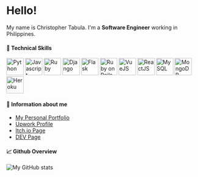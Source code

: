 # Hello!
My name is Christopher Tabula. I'm a **Software Engineer** working in Philippines.

#### 🧰 Technical Skills
<img width=45 title="Python" src="https://cdn.jsdelivr.net/gh/devicons/devicon/icons/python/python-original.svg" /> 
<img width=45 title="Javascript"  src="https://cdn.jsdelivr.net/gh/devicons/devicon/icons/javascript/javascript-original.svg" /> 
<img width=45 title="Ruby" src="https://cdn.jsdelivr.net/gh/devicons/devicon/icons/ruby/ruby-original.svg" />
<img width=45 title="Django" src="https://cdn.jsdelivr.net/gh/devicons/devicon/icons/django/django-original.svg" />
<img width=45 title="Flask"  src="https://cdn.jsdelivr.net/gh/devicons/devicon/icons/flask/flask-original.svg" />
<img width=45 title="Ruby on Rails" src="https://cdn.jsdelivr.net/gh/devicons/devicon/icons/rails/rails-original-wordmark.svg" />
<img width=45 title="VueJS"  src="https://cdn.jsdelivr.net/gh/devicons/devicon/icons/vuejs/vuejs-original.svg" />
<img width=45 title="ReactJS" src="https://cdn.jsdelivr.net/gh/devicons/devicon/icons/react/react-original.svg" />
<img width=45 title="MySQL"  src="https://cdn.jsdelivr.net/gh/devicons/devicon/icons/mysql/mysql-original.svg" />
<img width=45 title="MongoDB" src="https://cdn.jsdelivr.net/gh/devicons/devicon/icons/mongodb/mongodb-original.svg" />
<img width=45 title="Heroku" src="https://cdn.jsdelivr.net/gh/devicons/devicon/icons/heroku/heroku-original.svg" />

#### 🔗 Information about me
- [My Personal Portfolio](https://christophertabula.herokuapp.com/)
- [Upwork Profile](https://www.upwork.com/freelancers/~0107c82810d5582362)
- [Itch.io Page](https://netervati.itch.io/)
- [DEV Page](https://dev.to/netervati)

#### 📈 Github Overview
![My GitHub stats](https://github-readme-stats.vercel.app/api?username=netervati&theme=default&show_icons=true)